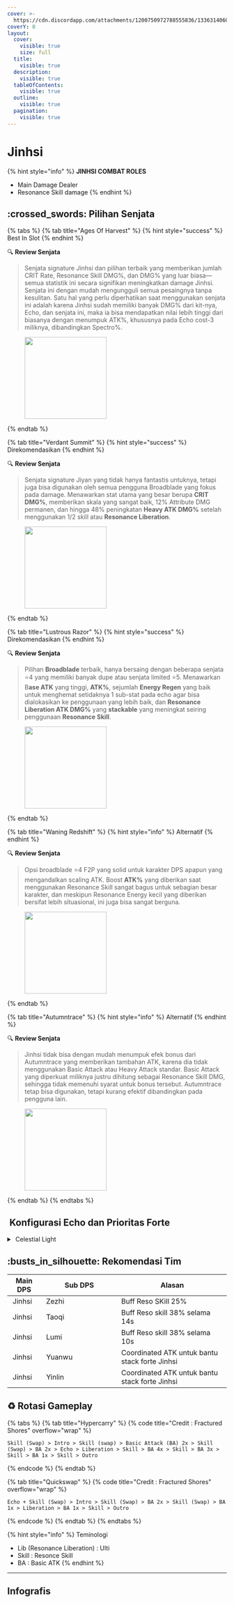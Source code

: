 ```yaml
---
cover: >-
  https://cdn.discordapp.com/attachments/1200750972788555836/1336314060538384385/image.png?ex=67a6a6b3&is=67a55533&hm=7f57561db463aa3a3c37d3a13c2fdf0fa6c1b5339f14603c0327e92b57f903c6&
coverY: 0
layout:
  cover:
    visible: true
    size: full
  title:
    visible: true
  description:
    visible: true
  tableOfContents:
    visible: true
  outline:
    visible: true
  pagination:
    visible: true
---
```


# Jinhsi

{% hint style="info" %}
**JINHSI COMBAT ROLES**

* Main Damage Dealer
* Resonance Skill damage
{% endhint %}

## :crossed\_swords: Pilihan Senjata

{% tabs %}
{% tab title="Ages Of Harvest" %}
{% hint style="success" %}
Best In Slot
{% endhint %}

:mag: **Review Senjata**&#x20;

> Senjata signature Jinhsi dan pilihan terbaik yang memberikan jumlah CRIT Rate, Resonance Skill DMG%, dan DMG% yang luar biasa—semua statistik ini secara signifikan meningkatkan damage Jinhsi. Senjata ini dengan mudah mengungguli semua pesaingnya tanpa kesulitan. Satu hal yang perlu diperhatikan saat menggunakan senjata ini adalah karena Jinhsi sudah memiliki banyak DMG% dari kit-nya, Echo, dan senjata ini, maka ia bisa mendapatkan nilai lebih tinggi dari biasanya dengan menumpuk ATK%, khususnya pada Echo cost-3 miliknya, dibandingkan Spectro%.

<figure><img src="https://wuthering.wiki/img/weapon_21010026.png" alt="" width="188"><figcaption></figcaption></figure>
{% endtab %}

{% tab title="Verdant Summit" %}
{% hint style="success" %}
Direkomendasikan
{% endhint %}

:mag: **Review Senjata**&#x20;

> Senjata signature Jiyan yang tidak hanya fantastis untuknya, tetapi juga bisa digunakan oleh semua pengguna Broadblade yang fokus pada damage. Menawarkan stat utama yang besar berupa **CRIT DMG%**, memberikan skala yang sangat baik, 12%  Attribute DMG permanen, dan hingga 48% peningkatan **Heavy ATK DMG%** setelah menggunakan 1/2 skill atau **Resonance Liberation**.

<figure><img src="https://wuthering.wiki/img/weapon_21010016.png" alt="" width="188"><figcaption></figcaption></figure>
{% endtab %}

{% tab title="Lustrous Razor" %}
{% hint style="success" %}
Direkomendasikan
{% endhint %}

:mag: **Review Senjata**&#x20;

> Pilihan **Broadblade** terbaik, hanya bersaing dengan beberapa senjata :star:4 yang memiliki banyak dupe atau senjata limited :star:5. Menawarkan B**ase ATK** yang tinggi, **ATK%**, sejumlah **Energy Regen** yang baik untuk menghemat setidaknya 1 sub-stat pada echo agar bisa dialokasikan ke penggunaan yang lebih baik, dan **Resonance Liberation ATK DMG%** yang **stackable** yang meningkat seiring penggunaan **Resonance Skill**.

<figure><img src="https://wuthering.wiki/img/weapon_21010015.png" alt="" width="188"><figcaption></figcaption></figure>
{% endtab %}

{% tab title="Waning Redshift" %}
{% hint style="info" %}
Alternatif
{% endhint %}

:mag: **Review Senjata**&#x20;

> Opsi broadblade :star:4 F2P yang solid untuk karakter DPS apapun yang mengandalkan scaling ATK. Boost **ATK%** yang diberikan saat menggunakan Resonance Skill sangat bagus untuk sebagian besar karakter, dan meskipun Resonance Energy kecil yang diberikan bersifat lebih situasional, ini juga bisa sangat berguna.

<figure><img src="https://wuthering.wiki/img/weapon_21010084.png" alt="" width="188"><figcaption></figcaption></figure>
{% endtab %}

{% tab title="Autumntrace" %}
{% hint style="info" %}
Alternatif
{% endhint %}

:mag: **Review Senjata**&#x20;

> Jinhsi tidak bisa dengan mudah menumpuk efek bonus dari Autumntrace yang memberikan tambahan ATK, karena dia tidak menggunakan Basic Attack atau Heavy Attack standar. Basic Attack yang diperkuat miliknya justru dihitung sebagai Resonance Skill DMG, sehingga tidak memenuhi syarat untuk bonus tersebut. Autumntrace tetap bisa digunakan, tetapi kurang efektif dibandingkan pada pengguna lain.

<figure><img src="https://wuthering.wiki/img/weapon_21010074.png" alt="" width="188"><figcaption></figcaption></figure>
{% endtab %}
{% endtabs %}

## <img src="https://wuthering.wiki/img/item_10.png" alt="" data-size="line"> Konfigurasi Echo dan Prioritas Forte&#x20;

<details>

<summary><img src="https://wuthering.wiki/img/fettericon_5.png" alt="" data-size="line"> Celestial Light</summary>

Jué - CR% / CDM%

![](https://wuthering.wiki/img/monster_340000090.png)

#### Echo Sett

* 3 - <mark style="color:yellow;">**Spectro DMG**</mark> bonus%
* 3 - <mark style="color:yellow;">**Spectro DMG**</mark> bonus%
* 1 - ATK%
* 1 - ATK%

#### Prioritas Echo Substat

* CR% / CDM%
* ER% (100% - 140% ER)
* ATK%
* Reso skill damage bonus%
* Flat ATK

#### Prioritas Forte

Forte   >   Libe   >   Reso skill   >   BA   =   Intro&#x20;

</details>

## :busts\_in\_silhouette: Rekomendasi Tim



<table><thead><tr><th>Main DPS</th><th width="160.8193359375">Sub DPS</th><th>Alasan</th></tr></thead><tbody><tr><td><img src="https://media.discordapp.net/attachments/1200750972788555836/1336416972287770735/16.png?ex=67a3bacb&#x26;is=67a2694b&#x26;hm=99816ef8babddc115f79781a701e91f91f800e6b3283d57e79e3c4ff20dd35e8&#x26;=&#x26;format=webp&#x26;quality=lossless" alt="" data-size="line"><img src="https://wuthering.wiki/img/fettericon_5.png" alt="" data-size="line"> Jinhsi</td><td><img src="https://cdn.discordapp.com/attachments/1200750972788555836/1336416971071426622/12.png?ex=67a7068b&is=67a5b50b&hm=136beeb77e0572ebeefcd3f7b4d8b525775480bcf6f719d570f359795105509d&" alt="" data-size="line"><img src="https://wuthering.wiki/img/fettericon_10.png" alt="" data-size="line"><img src="https://wuthering.wiki/img/fettericon_8.png" alt="" data-size="line"> Zezhi</td><td> Buff Reso SKill 25%</td></tr><tr><td><img src="https://media.discordapp.net/attachments/1200750972788555836/1336416972287770735/16.png?ex=67a3bacb&#x26;is=67a2694b&#x26;hm=99816ef8babddc115f79781a701e91f91f800e6b3283d57e79e3c4ff20dd35e8&#x26;=&#x26;format=webp&#x26;quality=lossless" alt="" data-size="line"><img src="https://wuthering.wiki/img/fettericon_5.png" alt="" data-size="line"> Jinhsi</td><td><img src="https://media.discordapp.net/attachments/1200750972788555836/1336416971842912318/14.png?ex=67a3bacb&#x26;is=67a2694b&#x26;hm=88a7e3cc1ff5bc5d53b772db900831dd9ce4b270e2a8bdee67bf89ec32ccb48d&#x26;=&#x26;format=webp&#x26;quality=lossless" alt="" data-size="line"><img src="https://wuthering.wiki/img/fettericon_8.png" alt="" data-size="line"> Taoqi</td><td>Buff Reso skill 38% selama 14s</td></tr><tr><td><img src="https://media.discordapp.net/attachments/1200750972788555836/1336416972287770735/16.png?ex=67a3bacb&#x26;is=67a2694b&#x26;hm=99816ef8babddc115f79781a701e91f91f800e6b3283d57e79e3c4ff20dd35e8&#x26;=&#x26;format=webp&#x26;quality=lossless" alt="" data-size="line"><img src="https://wuthering.wiki/img/fettericon_5.png" alt="" data-size="line"> Jinhsi</td><td><img src="https://cdn.discordapp.com/attachments/1200750972788555836/1336416971293593710/13.png?ex=67a7068b&is=67a5b50b&hm=263d392de25c1282bdfadf02be2e290d65a536a39c28021a481d068b3f9a96cb&" alt="" data-size="line"><img src="https://wuthering.wiki/img/fettericon_8.png" alt="" data-size="line"> Lumi</td><td>Buff Reso skill 38% selama 10s</td></tr><tr><td><img src="https://media.discordapp.net/attachments/1200750972788555836/1336416972287770735/16.png?ex=67a3bacb&#x26;is=67a2694b&#x26;hm=99816ef8babddc115f79781a701e91f91f800e6b3283d57e79e3c4ff20dd35e8&#x26;=&#x26;format=webp&#x26;quality=lossless" alt="" data-size="line"><img src="https://wuthering.wiki/img/fettericon_5.png" alt="" data-size="line"> Jinhsi</td><td><img src="https://media.discordapp.net/attachments/1200750972788555836/1336416972585308160/17.png?ex=67a3bacb&#x26;is=67a2694b&#x26;hm=91020b4805ed3aabe9e5e56d61ddc6b7510fb9e83d5fb3ec35fb36a400f6f20a&#x26;=&#x26;format=webp&#x26;quality=lossless" alt="" data-size="line"><img src="https://wuthering.wiki/img/fettericon_8.png" alt="" data-size="line"> Yuanwu</td><td>Coordinated ATK untuk bantu stack forte Jinhsi</td></tr><tr><td><img src="https://media.discordapp.net/attachments/1200750972788555836/1336416972287770735/16.png?ex=67a3bacb&#x26;is=67a2694b&#x26;hm=99816ef8babddc115f79781a701e91f91f800e6b3283d57e79e3c4ff20dd35e8&#x26;=&#x26;format=webp&#x26;quality=lossless" alt="" data-size="line"><img src="https://wuthering.wiki/img/fettericon_5.png" alt="" data-size="line"> Jinhsi</td><td><img src="https://media.discordapp.net/attachments/1200750972788555836/1336417062632951858/7.png?ex=67a3bae1&#x26;is=67a26961&#x26;hm=093f8527db711a753214007cce3c6eac10277c43d357d99c5e526c1e2ad19400&#x26;=&#x26;format=webp&#x26;quality=lossless" alt="" data-size="line"><img src="https://wuthering.wiki/img/fettericon_13.png" alt="" data-size="line"><img src="https://wuthering.wiki/img/fettericon_8.png" alt="" data-size="line"> Yinlin</td><td>Coordinated ATK untuk bantu stack forte Jinhsi</td></tr></tbody></table>



## :recycle: Rotasi Gameplay

{% tabs %}
{% tab title="Hypercarry" %}
{% code title="Credit : Fractured Shores" overflow="wrap" %}
```
Skill (Swap) > Intro > Skill (swap) > Basic Attack (BA) 2x > Skill (Swap) > BA 2x > Echo > Liberation > Skill > BA 4x > Skill > BA 3x > Skill > BA 1x > Skill > Outro
```
{% endcode %}
{% endtab %}

{% tab title="Quickswap" %}
{% code title="Credit : Fractured Shores" overflow="wrap" %}
```
Echo + Skill (Swap) > Intro > Skill (Swap) > BA 2x > Skill (Swap) > BA 1x > Liberation > BA 1x > Skill > Outro
```
{% endcode %}
{% endtab %}
{% endtabs %}

{% hint style="info" %}
Teminologi

* Lib (Resonance Liberation) : Ulti
* Skill : Resonce Skill
* BA : Basic ATK
{% endhint %}

***

## Infografis

<figure><img src="https://cdn.discordapp.com/attachments/1200750972788555836/1337395467964649544/1.png?ex=67a74a17&#x26;is=67a5f897&#x26;hm=f39eb8956476ee97363d9a128edd341583d4e1a0b728cf2a7aad0b0ddeca5682&#x26;" alt=""><figcaption></figcaption></figure>



<figure><img src="https://media.discordapp.net/attachments/1200750972788555836/1336360794165612614/1.png?ex=67a38679&#x26;is=67a234f9&#x26;hm=d3eeb9130596d9f00e6cc7dc1eced3bd8c3c34bae75a59bc61c47f7e1b61046d&#x26;=&#x26;format=webp&#x26;quality=lossless&#x26;width=1202&#x26;height=676" alt=""><figcaption></figcaption></figure>

